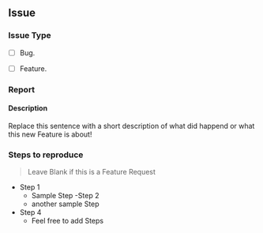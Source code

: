 ## Issue

### Issue Type
- [ ] Bug.
- [ ] Feature.



### Report

#### Description

Replace this sentence with a short description of what did happend or what this new Feature is about!

### Steps to reproduce

>Leave Blank if this is a Feature Request

- Step 1
  - Sample Step
-Step 2
  - another sample Step
- Step 4
  - Feel free to add Steps

